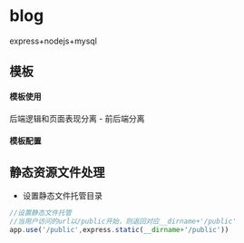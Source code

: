 # blog
express+nodejs+mysql
## 模板
#### 模板使用
后端逻辑和页面表现分离 - 前后端分离
#### 模板配置
## 静态资源文件处理
* 设置静态文件托管目录
``` javascript
//设置静态文件托管
//当用户访问的url以/public开始，则返回对应__dirname+'/public'
app.use('/public',express.static(__dirname+'/public'))
```
